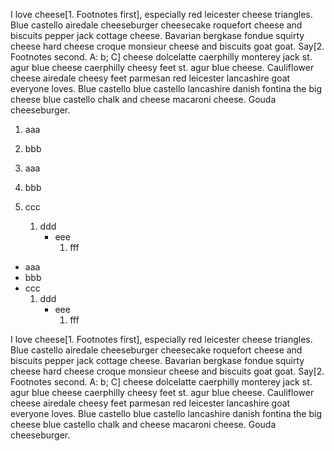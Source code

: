 I love cheese[1. Footnotes first], especially red leicester cheese triangles. Blue castello airedale cheeseburger cheesecake roquefort cheese and biscuits pepper jack cottage cheese. Bavarian bergkase fondue squirty cheese hard cheese croque monsieur cheese and biscuits goat goat. Say[2. Footnotes second. A: b; C] cheese dolcelatte caerphilly monterey jack st. agur blue cheese caerphilly cheesy feet st. agur blue cheese. Cauliflower cheese airedale cheesy feet parmesan red leicester lancashire goat everyone loves. Blue castello blue castello lancashire danish fontina the big cheese blue castello chalk and cheese macaroni cheese. Gouda cheeseburger.
1. aaa
2. bbb

1. aaa
2. bbb
3. ccc
    1. ddd
        - eee
            1. fff
- aaa
- bbb
- ccc
    1. ddd
        - eee
            1. fff

I love cheese[1. Footnotes first], especially red leicester cheese triangles. Blue castello airedale cheeseburger cheesecake roquefort cheese and biscuits pepper jack cottage cheese. Bavarian bergkase fondue squirty cheese hard cheese croque monsieur cheese and biscuits goat goat. Say[2. Footnotes second. A: b; C] cheese dolcelatte caerphilly monterey jack st. agur blue cheese caerphilly cheesy feet st. agur blue cheese. Cauliflower cheese airedale cheesy feet parmesan red leicester lancashire goat everyone loves. Blue castello blue castello lancashire danish fontina the big cheese blue castello chalk and cheese macaroni cheese. Gouda cheeseburger.